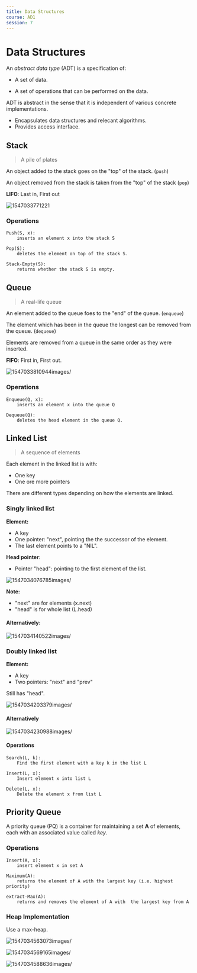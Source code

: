 ```yaml
---
title: Data Structures
course: AD1
session: 7
---
```


# Data Structures

An *abstract data type* (ADT) is a specification of:

* A set of data.

* A set of operations that can be performed on the data.


ADT is abstract in the sense that it is independent of various concrete implementations.

* Encapsulates data structures and relecant algorithms.
* Provides access interface.

## Stack

> A pile of plates

An object added to the stack goes on the "top" of the stack. (`push`)

An object removed from the stack is taken from the "top" of the stack (`pop`)

**LIFO**: Last in, First out

![1547033771221](images/1547033771221.png)



### Operations

```pseudocode
Push(S, x):
	inserts an element x into the stack S

Pop(S):
	deletes the element on top of the stack S.

Stack-Empty(S):
	returns whether the stack S is empty.
```



## Queue

> A real-life queue

An element added to the queue foes to the "end" of the queue. (`enqueue`)

The element which has been in the queue the longest can be removed from the queue. (`dequeue`)

Elements are removed from a queue in the same order as they were inserted.

**FIFO**: First in, First out.

![1547033810944](images/1547033810944.png)images/

### Operations

```pseudocode
Enqueue(Q, x):
	inserts an element x into the queue Q
	
Dequeue(Q):
	deletes the head element in the queue Q.
```

<div style="page-break-after: always;"></div>

## Linked List

> A sequence of elements

Each element in the linked list is with:

* One key
* One ore more pointers

There are different types depending on how the elements are linked.

### Singly linked list

**Element:**

* A key
* One pointer: "next", pointing the the successor of the element.
* The last element points to a "NIL".

**Head pointer**:

* Pointer "head": pointing to the first element of the list.

![1547034076785](images/1547034076785.png)images/

**Note:**

* "next" are for elements (x.next)
* "head" is for whole list (L.head)

#### Alternatively:

![1547034140522](images/1547034140522.png)images/

<div style="page-break-after: always;"></div>

### Doubly linked list

**Element:**

* A key
* Two pointers: "next" and "prev"

Still has "head".

![1547034203379](images/1547034203379.png)images/

#### Alternatively

![1547034230988](images/1547034230988.png)images/

#### Operations

```pseudocode
Search(L, k):
	Find the first element with a key k in the list L
	
Insert(L, x):
	Insert element x into list L
	
Delete(L, x):
	Delete the element x from list L
```

<div style="page-break-after: always;"></div>

## Priority Queue

A priority queue (PQ) is a container for maintaining a set **A** of elements, each with an associated value called *key*.

### Operations

```
Insert(A, x):
	insert element x in set A

Maximum(A):
	returns the element of A with the largest key (i.e. highest priority)

extract-Max(A):
	returns and removes the element of A with  the largest key from A
```

### Heap Implementation

Use a max-heap.

![1547034563073](images/1547034563073.png)images/



![1547034569165](images/1547034569165.png)images/



![1547034588636](images/1547034588636.png)images/



